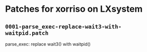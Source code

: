# Patches for xorriso on LXsystem

## `0001-parse_exec-replace-wait3-with-waitpid.patch`

parse_exec: replace wait3() with waitpid()


